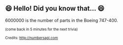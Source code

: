 ## :smile: Hello! Did you know that... :smile:
6000000 is the number of parts in the Boeing 747-400.

<sup>(come back in 5 minutes for the next trivia)</sup>


<sup>Credits: http://numbersapi.com</sup>
